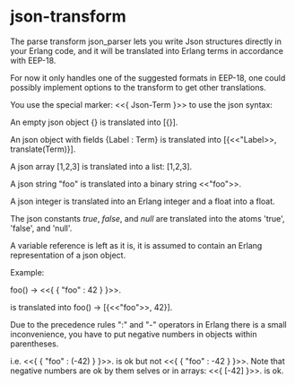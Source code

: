 json-transform
==============

The parse transform json_parser lets you write Json structures
directly in your Erlang code, and it will be translated into Erlang
terms in accordance with EEP-18.

For now it only handles one of the suggested formats in EEP-18, one
could possibly implement options to the transform to get other
translations.

You use the special marker: <<{ Json-Term }>> to use the json syntax:

An empty json object {} is translated into [{}].

An json object with fields {Label : Term} is translated into
[{<<"Label>>, translate(Term)}].

A json array [1,2,3] is translated into a list: [1,2,3].

A json string "foo" is translated into a binary string <<"foo">>.

A json integer is translated into an Erlang integer and a float into a float.

The json constants _true_, _false_, and _null_ are translated into the
atoms 'true', 'false', and 'null'.

A variable reference is left as it is, it is assumed to contain an
Erlang representation of a json object.

Example:

  foo() ->
    <<{ { "foo" : 42 } }>>.

is translated into
  foo() ->
    [{<<"foo">>, 42}].

Due to the precedence rules ":" and "-" operators in Erlang there is a small
inconvenience, you have to put negative numbers in objects within parentheses.

i.e.
    <<{ { "foo" : (-42) } }>>.
is ok but not
    <<{ { "foo" : -42 } }>>.
Note that negative numbers are ok by them selves or in arrays:
    <<{ [-42] }>>.
is ok.


